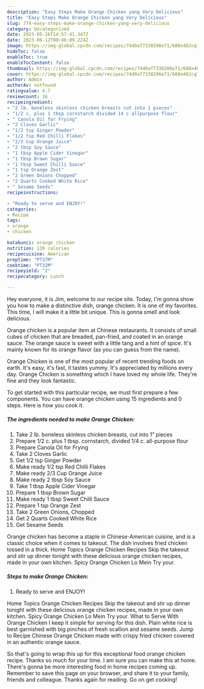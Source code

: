 ```yaml
---
description: "Easy Steps Make Orange Chicken yang Very Delicious"
title: "Easy Steps Make Orange Chicken yang Very Delicious"
slug: 774-easy-steps-make-orange-chicken-yang-very-delicious
category: Uncategorized
date: 2023-05-26T14:57:41.347Z
date: 2023-06-12T00:46:09.224Z
image: https://img-global.cpcdn.com/recipes/74d0af7330206e71/680x482cq70/orange-chicken-recipe-main-photo.jpg
hideToc: false
enableToc: true
enableTocContent: false
thumbnail: https://img-global.cpcdn.com/recipes/74d0af7330206e71/680x482cq70/orange-chicken-recipe-main-photo.jpg
cover: https://img-global.cpcdn.com/recipes/74d0af7330206e71/680x482cq70/orange-chicken-recipe-main-photo.jpg
author: Admin
authorAv: notfound
ratingvalue: 4.7
reviewcount: 16
recipeingredient:
- "2 lb. boneless skinless chicken breasts cut into 1 pieces"
- "1/2 c. plus 1 tbsp cornstarch divided 14 c allpurpose flour"
- " Canola Oil for Frying"
- "2 Cloves Garlic"
- "1/2 tsp Ginger Powder"
- "1/2 tsp Red Chilli Flakes"
- "2/3 Cup Orange Juice"
- "2 tbsp Soy Sauce"
- "1 tbsp Apple Cider Vinegar"
- "1 tbsp Brown Sugar"
- "1 tbsp Sweet Chilli Sauce"
- "1 tsp Orange Zest"
- "2 Green Onions Chopped"
- "2 Quarts Cooked White Rice"
- " Sesame Seeds"
recipeinstructions:

- "Ready to serve and ENJOY!"
categories:
- Recipe
tags:
- orange
- chicken

katakunci: orange chicken 
nutrition: 130 calories
recipecuisine: American
preptime: "PT37M"
cooktime: "PT32M"
recipeyield: "2"
recipecategory: Lunch

---
```



Hey everyone, it is Jim, welcome to our recipe site. Today, I'm gonna show you how to make a distinctive dish, orange chicken. It is one of my favorites. This time, I will make it a little bit unique. This is gonna smell and look delicious.

Orange chicken is a popular item at Chinese restaurants. It consists of small cubes of chicken that are breaded, pan-fried, and coated in an orange sauce. The orange sauce is sweet with a little tang and a hint of spice. It&#39;s mainly known for its orange flavor (as you can guess from the name).

Orange Chicken is one of the most popular of recent trending foods on earth. It's easy, it's fast, it tastes yummy. It's appreciated by millions every day. Orange Chicken is something which I have loved my whole life. They're fine and they look fantastic.


To get started with this particular recipe, we must first prepare a few components. You can have orange chicken using 15 ingredients and 0 steps. Here is how you cook it.

<!--inarticleads1-->

##### The ingredients needed to make Orange Chicken:

1. Take 2 lb. boneless skinless chicken breasts, cut into 1” pieces
1. Prepare 1/2 c. plus 1 tbsp. cornstarch, divided 1/4 c. all-purpose flour
1. Prepare  Canola Oil for Frying
1. Take 2 Cloves Garlic
1. Get 1/2 tsp Ginger Powder
1. Make ready 1/2 tsp Red Chilli Flakes
1. Make ready 2/3 Cup Orange Juice
1. Make ready 2 tbsp Soy Sauce
1. Take 1 tbsp Apple Cider Vinegar
1. Prepare 1 tbsp Brown Sugar
1. Make ready 1 tbsp Sweet Chilli Sauce
1. Prepare 1 tsp Orange Zest
1. Take 2 Green Onions, Chopped
1. Get 2 Quarts Cooked White Rice
1. Get  Sesame Seeds


Orange chicken has become a staple in Chinese-American cuisine, and is a classic choice when it comes to takeout. The dish involves fried chicken tossed in a thick. Home Topics Orange Chicken Recipes Skip the takeout and stir up dinner tonight with these delicious orange chicken recipes, made in your own kitchen. Spicy Orange Chicken Lo Mein Try your. 

<!--inarticleads2-->

##### Steps to make Orange Chicken:


1. Ready to serve and ENJOY!

Home Topics Orange Chicken Recipes Skip the takeout and stir up dinner tonight with these delicious orange chicken recipes, made in your own kitchen. Spicy Orange Chicken Lo Mein Try your. What to Serve With Orange Chicken I keep it simple for serving for this dish. Plain white rice is best garnished with big pinches of fresh scallion and sesame seeds. Jump to Recipe Chinese Orange Chicken made with crispy fried chicken covered in an authentic orange sauce. 

So that's going to wrap this up for this exceptional food orange chicken recipe. Thanks so much for your time. I am sure you can make this at home. There's gonna be more interesting food in home recipes coming up. Remember to save this page on your browser, and share it to your family, friends and colleague. Thanks again for reading. Go on get cooking!
